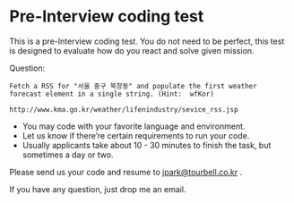 # Pre-Interview coding test

This is a pre-Interview coding test. You do not need to be perfect, this test is designed to evaluate how do you react and solve given mission.
 
Question: 
 
 	Fetch a RSS for "서울 중구 북창동" and populate the first weather forecast element in a single string. (Hint:  wfKor)
 
	http://www.kma.go.kr/weather/lifenindustry/sevice_rss.jsp
 
 
- You may code with your favorite language and environment.
- Let us know if there’re certain requirements to run your code.
- Usually applicants take about 10 - 30 minutes to finish the task, but sometimes a day or two.
 
Please send us your code and resume to jpark@tourbell.co.kr .
 
If you have any question, just drop me an email.

